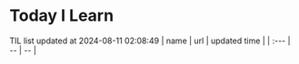 # Today I Learn 
TIL list updated at 2024-08-11 02:08:49
| name | url | updated time |
| :--- | -- | -- |
